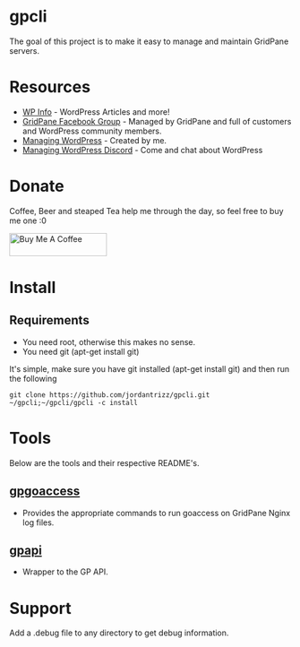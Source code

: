 # gpcli
The goal of this project is to make it easy to manage and maintain GridPane servers.

# Resources
* [WP Info](https://wpinfo.net) - WordPress Articles and more!
* [GridPane Facebook Group](https://www.facebook.com/groups/selfmanagedwordpress) - Managed by GridPane and full of customers and WordPress community members.
* [Managing WordPress](https://www.facebook.com/groups/managingwordpress) - Created by me.
* [Managing WordPress Discord](https://discord.gg/QCsHM234zh) - Come and chat about WordPress

# Donate
Coffee, Beer and steaped Tea help me through the day, so feel free to buy me one :0

<a href="https://www.buymeacoffee.com/jordantrask" target="_blank"><img src="https://cdn.buymeacoffee.com/buttons/default-orange.png" alt="Buy Me A Coffee" height="41" width="174"></a>

# Install
## Requirements
* You need root, otherwise this makes no sense.
* You need git (apt-get install git)

It's simple, make sure you have git installed (apt-get install git) and then run the following
```
git clone https://github.com/jordantrizz/gpcli.git ~/gpcli;~/gpcli/gpcli -c install

```

# Tools
Below are the tools and their respective README's.

## [gpgoaccess](gpgoaccess.md)
* Provides the appropriate commands to run goaccess on GridPane Nginx log files.
## [gpapi](gpapi.md)
* Wrapper to the GP API.

# Support
Add a .debug file to any directory to get debug information.
